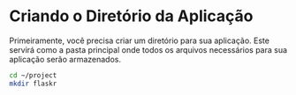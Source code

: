 # Criando o Diretório da Aplicação

Primeiramente, você precisa criar um diretório para sua aplicação. Este servirá como a pasta principal onde todos os arquivos necessários para sua aplicação serão armazenados.

```bash
cd ~/project
mkdir flaskr
```
